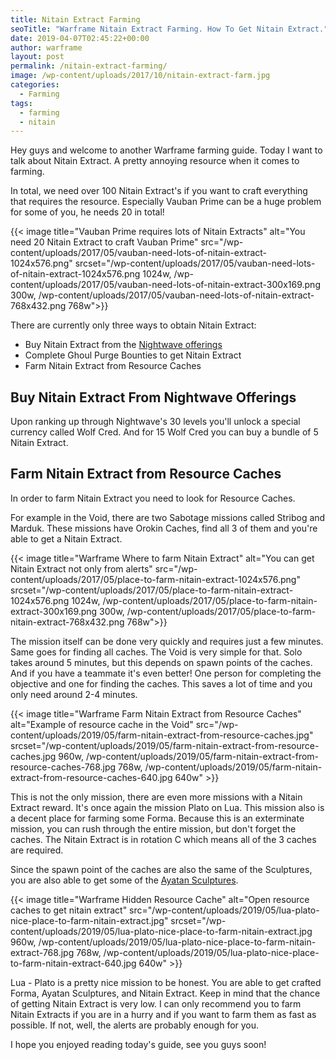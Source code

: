 ```yaml
---
title: Nitain Extract Farming
seoTitle: "Warframe Nitain Extract Farming. How To Get Nitain Extract."
date: 2019-04-07T02:45:22+00:00
author: warframe
layout: post
permalink: /nitain-extract-farming/
image: /wp-content/uploads/2017/10/nitain-extract-farm.jpg
categories:
  - Farming
tags:
  - farming
  - nitain
---
```

Hey guys and welcome to another Warframe farming guide. Today I want to talk about Nitain Extract. A pretty annoying resource when it comes to farming.

<!--more-->

In total, we need over 100 Nitain Extract's if you want to craft everything that requires the resource. Especially Vauban Prime can be a huge problem for some of you, he needs 20 in total!

{{< image title="Vauban Prime requires lots of Nitain Extracts" alt="You need 20 Nitain Extract to craft Vauban Prime" src="/wp-content/uploads/2017/05/vauban-need-lots-of-nitain-extract-1024x576.png" srcset="/wp-content/uploads/2017/05/vauban-need-lots-of-nitain-extract-1024x576.png 1024w, /wp-content/uploads/2017/05/vauban-need-lots-of-nitain-extract-300x169.png 300w, /wp-content/uploads/2017/05/vauban-need-lots-of-nitain-extract-768x432.png 768w">}}

There are currently only three ways to obtain Nitain Extract:

* Buy Nitain Extract from the [Nightwave offerings](/warframe-nightwave-wolf-of-saturn-six-guide/ "Warframe Nightwave: The Wolf of Saturn Six Guide")
* Complete Ghoul Purge Bounties to get Nitain Extract
* Farm Nitain Extract from Resource Caches

## Buy Nitain Extract From Nightwave Offerings
Upon ranking up through Nightwave's 30 levels you'll unlock a special currency called Wolf Cred. And for 15 Wolf Cred you can buy a bundle of 5 Nitain Extract.

## Farm Nitain Extract from Resource Caches
In order to farm Nitain Extract you need to look for Resource Caches.

For example in the Void, there are two Sabotage missions called Stribog and Marduk. These missions have Orokin Caches, find all 3 of them and you're able to get a Nitain Extract.

{{< image title="Warframe Where to farm Nitain Extract" alt="You can get Nitain Extract not only from alerts" src="/wp-content/uploads/2017/05/place-to-farm-nitain-extract-1024x576.png" srcset="/wp-content/uploads/2017/05/place-to-farm-nitain-extract-1024x576.png 1024w, /wp-content/uploads/2017/05/place-to-farm-nitain-extract-300x169.png 300w, /wp-content/uploads/2017/05/place-to-farm-nitain-extract-768x432.png 768w">}}

The mission itself can be done very quickly and requires just a few minutes. Same goes for finding all caches. The Void is very simple for that. Solo takes around 5 minutes, but this depends on spawn points of the caches. And if you have a teammate it's even better! One person for completing the objective and one for finding the caches. This saves a lot of time and you only need around 2-4 minutes.

{{< image title=\"Warframe Farm Nitain Extract from Resource Caches\" alt=\"Example of resource cache in the Void\" src=\"/wp-content/uploads/2019/05/farm-nitain-extract-from-resource-caches.jpg\" srcset=\"/wp-content/uploads/2019/05/farm-nitain-extract-from-resource-caches.jpg 960w, /wp-content/uploads/2019/05/farm-nitain-extract-from-resource-caches-768.jpg 768w, /wp-content/uploads/2019/05/farm-nitain-extract-from-resource-caches-640.jpg 640w\" >}}

This is not the only mission, there are even more missions with a Nitain Extract reward. It's once again the mission Plato on Lua. This mission also is a decent place for farming some Forma. Because this is an exterminate mission, you can rush through the entire mission, but don't forget the caches. The Nitain Extract is in rotation C which means all of the 3 caches are required.

Since the spawn point of the caches are also the same of the Sculptures, you are also able to get some of the [Ayatan Sculptures](/how-farm-endo/).

{{< image title=\"Warframe Hidden Resource Cache\" alt=\"Open resource caches to get nitain extract\" src=\"/wp-content/uploads/2019/05/lua-plato-nice-place-to-farm-nitain-extract.jpg\" srcset=\"/wp-content/uploads/2019/05/lua-plato-nice-place-to-farm-nitain-extract.jpg 960w, /wp-content/uploads/2019/05/lua-plato-nice-place-to-farm-nitain-extract-768.jpg 768w, /wp-content/uploads/2019/05/lua-plato-nice-place-to-farm-nitain-extract-640.jpg 640w\" >}}

Lua - Plato is a pretty nice mission to be honest. You are able to get crafted Forma, Ayatan Sculptures, and Nitain Extract. Keep in mind that the chance of getting Nitain Extract is very low. I can only recommend you to farm Nitain Extracts if you are in a hurry and if you want to farm them as fast as possible. If not, well, the alerts are probably enough for you.

I hope you enjoyed reading today's guide, see you guys soon!